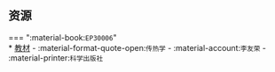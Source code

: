 ## 资源  
=== ":material-book:`EP30006`"  
    * [教材](http://api.xtaoa.com/api/lanzou.php?url=https://cqu-openlib.lanzout.com/ikX1Y2ecwiva&type=down) - :material-format-quote-open:`传热学` - :material-account:`李友荣` - :material-printer:`科学出版社`  